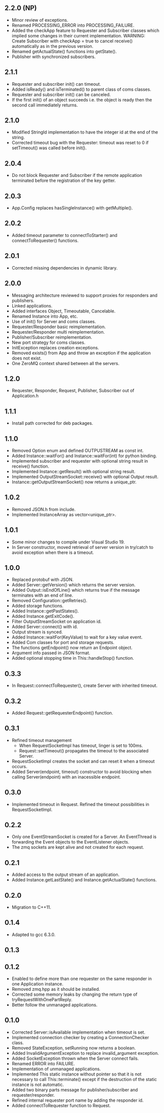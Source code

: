 2.2.0 (NP)
-----

* Minor review of exceptions.
* Renamed PROCESSING_ERROR into PROCESSING_FAILURE.
* Added the checkApp feature to Requester and Subscriber classes which implied some changes in their current implementation.
  WARNING: Create Subscriber with checkApp = true to cancel receive() automatically as in the previous version.
* Renamed getActualState() functions into getState().
* Publisher with synchronized subscribers.

2.1.1
-----

* Requester and subscriber init() can timeout.
* Added isReady() and isTerminated() to parent class of coms classes.
* Requester and subscriber init() can be canceled.
* If the first init() of an object succeeds i.e. the object is ready then the second call immediately returns.

2.1.0
-----

* Modified StringId implementation to have the integer id at the end of the string.
* Corrected timeout bug with the Requester: timeout was reset to 0 if setTimeout() was called before init().

2.0.4
-----

* Do not block Requester and Subscriber if the remote application terminated before the registration of the key getter.

2.0.3
-----

* App.Config replaces hasSingleInstance() with getMultiple().


2.0.2
-----

* Added timeout parameter to connectToStarter() and connectToRequester() functions.

2.0.1
-----

* Corrected missing dependencies in dynamic library.

2.0.0
-----

* Messaging architecture reviewed to support proxies for responders and publishers.
* Linked applications.
* Added interfaces Object, Timeoutable, Cancelable.
* Renamed Instance into App, etc.
* Use of init() for Server and coms classes.
* Requester/Responder basic reimplementation.
* Requester/Responder multi reimplementation.
* Publisher/Subscriber reimplementation.
* New port strategy for coms classes.
* InitException replaces creation exceptions.
* Removed exists() from App and throw an exception if the application does not exist.
* One ZeroMQ context shared between all the servers.

1.2.0
-----

* Requester, Responder, Request, Publisher, Subscriber out of Application.h

1.1.1
-----

* Install path corrected for deb packages.

1.1.0
-----

* Removed Option enum and defined OUTPUSTREAM as const int.
* Added Instance::waitFor() and Instance::waitFor(int) for python binding.
* Implemented subscriber and requester with optional string result in receive() function.
* Implemented Instance::getResult() with optional string result.
* Implemented OutputStreamSocket::receive() with optional Output result.
* Instance::getOutputStreamSocket() now returns a unique_ptr<OutputStreamSocket>.

1.0.2
-----

* Removed JSON.h from include.
* Implemented InstanceArray as vector<unique_ptr<Instance>>.

1.0.1
-----

* Some minor changes to compile under Visual Studio 19.
* In Server constructor, moved retrieval of server version in try/catch to avoid exception when there is a timeout.

1.0.0
-----

* Replaced protobuf with JSON.
* Added Server::getVersion() which returns the server version.
* Added Output::isEndOfLine() which returns true if the message terminates with an end of line.
* Removed Configuration::getRetries().
* Added storage functions.
* Added Instance::getPastStates().
* Added Instance.getExitCode().
* Filter OutputStreamSocket on application id.
* Added Server::connect() with id.
* Output stream is synced.
* Added Instance::waitFor(KeyValue) to wait for a key value event.
* Added Com classes for port and storage requests.
* The functions getEndpoint() now return an Endpoint object.
* Argument info passed in JSON format.
* Added optional stopping time in This::handleStop() function.

0.3.3
-----

* In Request::connectToRequester(), create Server with inherited timeout.

0.3.2
-----

* Added Request::getRequesterEndpoint() function.

0.3.1
-----

* Refined timeout management
  - When RequestSocketImpl has timeout, linger is set to 100ms.
  - Request::setTimeout() propagates the timeout to the associated Server.
* RequestSocketImpl creates the socket and can reset it when a timeout occurs.
* Added Server(endpoint, timeout) constructor to avoid blocking when calling Server(endpoint) with an inacessible endpoint.

0.3.0
-----

* Implemented timeout in Request. Refined the timeout possibilities in RequestSocketImpl.

0.2.2
-----

* Only one EventStreamSocket is created for a Server. An EventThread is forwarding the Event objects to the EventListener objects.
* The zmq sockets are kept alive and not created for each request.

0.2.1
-----

* Added access to the output stream of an application.
* Added Instance.getLastState() and Instance.getActualState() functions.

0.2.0
-----

* Migration to C++11.

0.1.4
-----

* Adapted to gcc 6.3.0.

0.1.3
-----

0.1.2
-----

* Enabled to define more than one requester on the same responder in one Application instance.
* Removed zmq.hpp as it should be installed.
* Corrected some memory leaks by changing the return type of tryRequestWithOnePartReply.
* Better follow the unmanaged applications.

0.1.0
-----

* Corrected Server::isAvailable implementation when timeout is set.
* Implemented connection checker by creating a ConnectionChecker class.
* Removed StateException, setRunning now returns a boolean.
* Added InvalidArgumentException to replace invalid_argument exception.
* Added SocketException thrown when the Server connect fails.
* Renamed ERROR into FAILURE.
* Implementation of unmanaged applications.
* Implemented This static instance without pointer so that it is not necessary to call This::terminate() except if the destruction of the static instance is not automatic.
* Added two binary parts message for publisher/subscriber and requester/responder.
* Refined internal requester port name by adding the responder id.
* Added connectToRequester function to Request.
